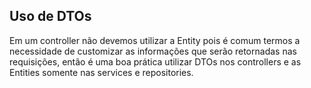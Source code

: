 ## Uso de DTOs

Em um controller não devemos utilizar a Entity pois é comum termos a
necessidade de customizar as informações que serão retornadas nas
requisições, então é uma boa prática utilizar DTOs nos controllers e 
as Entities somente nas services e repositories.
